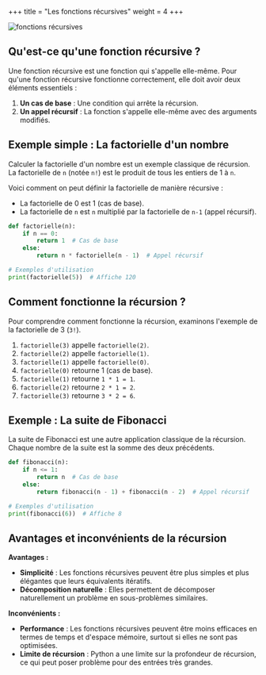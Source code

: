 +++
title = "Les fonctions récursives"
weight = 4
+++

![fonctions récursives](../fonction-recursive.jpeg?width=25vw)


## Qu'est-ce qu'une fonction récursive ?

Une fonction récursive est une fonction qui s'appelle elle-même. Pour qu'une fonction récursive fonctionne correctement, elle doit avoir deux éléments essentiels :
1. **Un cas de base** : Une condition qui arrête la récursion.
2. **Un appel récursif** : La fonction s'appelle elle-même avec des arguments modifiés.

## Exemple simple : La factorielle d'un nombre 

Calculer la factorielle d'un nombre est un exemple classique de récursion. La factorielle de `n` (notée `n!`) est le produit de tous les entiers de 1 à `n`.

Voici comment on peut définir la factorielle de manière récursive :
- La factorielle de 0 est 1 (cas de base).
- La factorielle de `n` est `n` multiplié par la factorielle de `n-1` (appel récursif).

```python
def factorielle(n):
    if n == 0:
        return 1  # Cas de base
    else:
        return n * factorielle(n - 1)  # Appel récursif

# Exemples d'utilisation
print(factorielle(5))  # Affiche 120
```

## Comment fonctionne la récursion ?

Pour comprendre comment fonctionne la récursion, examinons l'exemple de la factorielle de 3 (`3!`).

1. `factorielle(3)` appelle `factorielle(2)`.
2. `factorielle(2)` appelle `factorielle(1)`.
3. `factorielle(1)` appelle `factorielle(0)`.
4. `factorielle(0)` retourne 1 (cas de base).
5. `factorielle(1)` retourne `1 * 1 = 1`.
6. `factorielle(2)` retourne `2 * 1 = 2`.
7. `factorielle(3)` retourne `3 * 2 = 6`.

## Exemple : La suite de Fibonacci

La suite de Fibonacci est une autre application classique de la récursion. Chaque nombre de la suite est la somme des deux précédents.

```python
def fibonacci(n):
    if n <= 1:
        return n  # Cas de base
    else:
        return fibonacci(n - 1) + fibonacci(n - 2)  # Appel récursif

# Exemples d'utilisation
print(fibonacci(6))  # Affiche 8
```

## Avantages et inconvénients de la récursion

**Avantages :**
- **Simplicité** : Les fonctions récursives peuvent être plus simples et plus élégantes que leurs équivalents itératifs.
- **Décomposition naturelle** : Elles permettent de décomposer naturellement un problème en sous-problèmes similaires.

**Inconvénients :**
- **Performance** : Les fonctions récursives peuvent être moins efficaces en termes de temps et d'espace mémoire, surtout si elles ne sont pas optimisées.
- **Limite de récursion** : Python a une limite sur la profondeur de récursion, ce qui peut poser problème pour des entrées très grandes.
